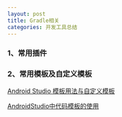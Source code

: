 ```yaml
---
layout: post
title: Gradle相关
categories: 开发工具总结
---
```


### 1、常用插件 ###

### 2、常用模板及自定义模板 ###

[Android Studio 模板用法与自定义模板 ](https://blog.csdn.net/qJay_Dev/article/details/51278713)  

[AndroidStudio中代码模板的使用](https://blog.csdn.net/wubihang/article/details/51228752)  

